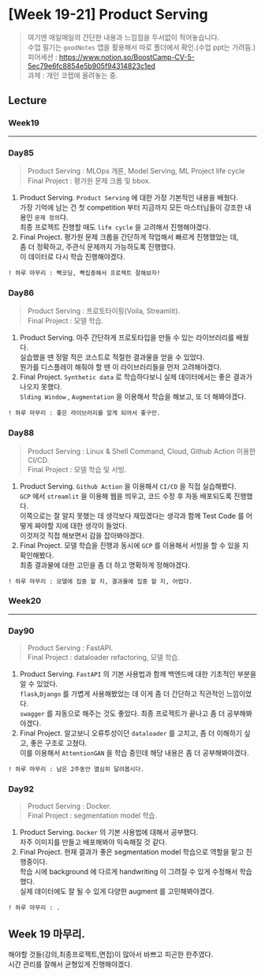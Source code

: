 # [Week 19-21] Product Serving

> 여기엔 매일매일의 간단한 내용과 느낌점을 두서없이 적어놓습니다.  
> 수업 필기는 `goodNotes` 앱을 활용해서 따로 폴더에서 확인.(수업 ppt는 가려둠.)  
> 피어세션 : https://www.notion.so/BoostCamp-CV-5-5ec79e6fc8854e5b905f94314823c1ed  
> 과제    : 개인 코랩에 올려놓는 중.  

## Lecture
### Week19
----------------
### Day85
> Product Serving : MLOps 개론, Model Serving, ML Project life cycle  
> Final Project : 평가원 문제 크롭 및 bbox.  
1. Product Serving.
    `Product Serving` 에 대한 가장 기본적인 내용을 배웠다.  
    가장 기억에 남는 건 첫 competition 부터 지금까지 모든 마스터님들이 강조한 내용인 `문제 정의`다.  
    최종 프로젝트 진행할 때도 `life cycle` 을 고려해서 진행해야겠다.  
2. Final Project.
    평가원 문제 크롭을 간단하게 작업해서 빠르게 진행했었는 데,  
    좀 더 정확하고, 주관식 문제까지 가능하도록 진행했다.  
    이 데이터로 다시 학습 진행해야겠다.  
```
! 하루 마무리 : 빡코딩, 빡집중해서 프로젝트 잘해보자!
```

### Day86
> Product Serving : 프로토타이핑(Voila, Streamlit).  
> Final Project : 모델 학습.  
1. Product Serving.
    아주 간단하게 프로토타입을 만들 수 있는 라이브러리를 배웠다.  
    실습했을 땐 정말 적은 코스트로 적절한 결과물을 얻을 수 있었다.  
    뭔가를 디스플레이 해줘야 할 땐 이 라이브러리들을 먼저 고려해야겠다.  
2. Final Project.
    `Synthetic data` 로 학습하다보니 실제 데이터에서는 좋은 결과가 나오지 못했다.  
    `Slding Window` , `Augmentation` 을 이용해서 학습을 해보고, 또 더 해봐야겠다.  
```
! 하루 마무리 : 좋은 라이브러리를 알게 되어서 좋구만.  
```

### Day88
> Product Serving : Linux & Shell Command, Cloud, Github Action 이용한 CI/CD.  
> Final Project : 모델 학습 및 서빙.  
1. Product Serving.
    `Github Action` 을 이용해서 `CI/CD` 을 직접 실습해봤다.  
    `GCP` 에서 `streamlit` 을 이용해 웹을 띄우고, 코드 수정 후 자동 배포되도록 진행했다.  
    이쪽으로는 잘 알지 못했는 데 생각보다 재밌겠다는 생각과 함께 Test Code 를 어떻게 짜야할 지에 대한 생각이 들었다.  
    이것저것 직접 해보면서 감을 잡아봐야겠다.  
2. Final Project.
    모델 학습을 진행과 동시에 `GCP` 를 이용해서 서빙을 할 수 있을 지 확인해봤다.  
    최종 결과물에 대한 고민을 좀 더 하고 명확하게 정해야겠다.  
```
! 하루 마무리 : 모델에 집중 할 지, 결과물에 집중 할 지, 어렵다. 
```

### Week20
----------------
### Day90
> Product Serving : FastAPI.  
> Final Project : dataloader refactoring, 모델 학습.  
1. Product Serving.
    `FastAPI` 의 기본 사용법과 함께 백엔드에 대한 기초적인 부분을 알 수 있었다.  
    `flask`,`Django` 를 가볍게 사용해봤었는 데 이게 좀 더 간단하고 직관적인 느낌이었다.  
    `swagger` 를 자동으로 해주는 것도 좋았다. 최종 프로젝트가 끝나고 좀 더 공부해봐야겠다.  
2. Final Project.
    알고보니 오류투성이던 `dataloader` 를 고치고, 좀 더 이해하기 싶고, 좋은 구조로 고쳤다.  
    이를 이용해서 `AttentionGAN` 을 학습 중인데 해당 내용은 좀 더 공부해봐야겠다.  
```
! 하루 마무리 : 남은 2주동안 열심히 달려봅시다.  
```

### Day92
> Product Serving : Docker.  
> Final Project : segmentation model 학습.  
1. Product Serving.
    `Docker` 의 기본 사용법에 대해서 공부했다.  
    자주 이미지를 만들고 배포해봐야 익숙해질 것 같다.  
2. Final Project.
    현재 결과가 좋은 segmentation model 학습으로 역할을 맡고 진행중이다.  
    학습 시에 background 에 다르게 handwriting 이 그려질 수 있게 수정해서 학습했다.  
    실제 데이터에도 잘 될 수 있게 다양한 augment 를 고민해봐야겠다.  
```
! 하루 마무리 : .
```

## Week 19 마무리.
해야할 것들(강의,최종프로젝트,면접)이 많아서 바쁘고 피곤한 한주였다.  
시간 관리를 잘해서 균형있게 진행해야겠다.  